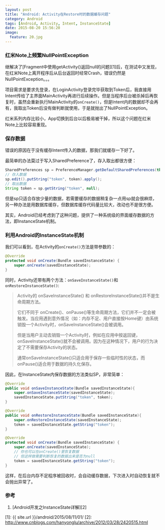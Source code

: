 ```yaml
---
layout: post
title: "Android: Activity在Restore时的数据缓存问题"
category: Android
tags: [Android, Activity, Intent, InstanceState]
date: 2015-08-20 15:56:20
image:
  feature: 20.jpg
---
```


### 红米Note上频繁NullPointException

继解决了[Fragment中使用getActivity()返回null的问题][1]后，在测试中又发现，在红米Note上离开程序后从后台返回时经常Crash，错误仍然是NullPointException。。。

项目需求是要求先登录，在LoginActivity登录完毕获取到Token后，我直接用Intent传给了主界面MainActivity再进行后续操作。但是当程序后台被杀掉后再恢复时，虽然会重新执行MainActivity的`onCreate()`，但是Intent内的数据却不会再有，我取出Token后没有做判断就使用，于是就抛出了NullPointException。

红米系列内存比较小，App切换到后台以后极易被干掉，所以这个问题在红米Note上比较容易重现。

### 保存数据

错误的原因在于没有缓存Intent传入的数据，那我们就缓存一下好了。

最简单的办法莫过于写入SharedPreference了，存入取出都很方便：

```java
SharedPreferences sp = PreferenceManager.getDefaultSharedPreferences(this);
// 存入数据
sp.edit().putString("token", token).apply();
// 取出数据
String token = sp.getString("token", null);
```

但是sp只适合存放少量的数据，若需要缓存的数据稍复杂一点用sp就会很麻烦，另一种办法是用数据库缓存，但数据库缓存代码量比较大，改动也不是很方便。

其实，Android已经考虑到了这种问题，提供了一种系统级的界面缓存数据的方法，即InstanceState机制。

### 利用Android的InstanceState机制

我们可以看到，在Activity的`onCreate()`方法是带参数的：

```java
@Override
protected void onCreate(Bundle savedInstanceState) {
	super.onCreate(savedInstanceState);
}
```

同时，Activity还带有两个方法：`onSaveInstanceState()`和`onRestoreInstanceState()`:

> Activity的 onSaveInstanceState() 和 onRestoreInstanceState()并不是生命周期方法。
>
> 它们不同于 onCreate()、onPause()等生命周期方法，它们并不一定会被触发。当应用遇到意外情况（如：内存不足、用户直接按Home键）由系统销毁一个Activity时，onSaveInstanceState()会被调用。
>
> 但是当用户主动去销毁一个Activity时，例如在应用中按返回键，onSaveInstanceState()就不会被调用。因为在这种情况下，用户的行为决定了不需要保存Activity的状态。
>
> 通常onSaveInstanceState()只适合用于保存一些临时性的状态，而onPause()适合用于数据的持久化保存。

因此，在InstanceState内保存数据的方法类似SP，非常简单：

```java
@Override
public void onSaveInstanceState(Bundle savedInstanceState){
    super.onSaveInstanceState(savedInstanceState);
    savedInstanceState.putString("token", token);
}

@Override
public void onRestoreInstanceState(Bundle savedInstanceState){
    super.onRestoreInstanceState(savedInstanceState);
    token = savedInstanceState.getString("token");
}

@Override
protected void onCreate(Bundle savedInstanceState) {
	super.onCreate(savedInstanceState);
	// 你也可以在onCreate()里恢复数据
	// 但这样做需要判断恢复的数据出来是否为null
	token = savedInstanceState.getString("token");
}
```

这样，在后台内存不足程序被回收时，会自动缓存数据，下次进入时自动恢复就不会抛出异常了。

### 参考

1. [Android开发之InstanceState详解][2]

[1]: {{ site.url }}/android/2015/08/11/01/
[2]: http://www.cnblogs.com/hanyonglu/archive/2012/03/28/2420515.html
